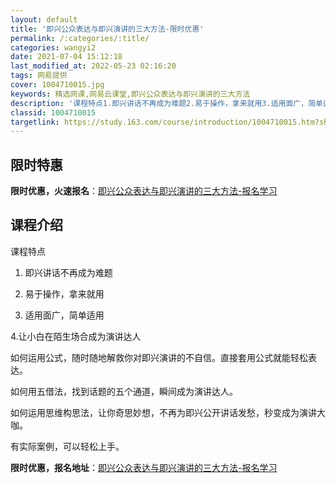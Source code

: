 ```yaml
---
layout: default
title: '即兴公众表达与即兴演讲的三大方法-限时优惠'
permalink: /:categories/:title/
categories: wangyi2
date: 2021-07-04 15:12:18
last_modified_at: 2022-05-23 02:16:20
tags: 网易提供
cover: 1004710015.jpg
keywords: 精选网课,网易云课堂,即兴公众表达与即兴演讲的三大方法
description: '课程特点1.即兴讲话不再成为难题2.易于操作，拿来就用3.适用面广，简单适用4.让小白在陌生场合成为演讲达人如何运用公式'
classid: 1004710015
targetlink: https://study.163.com/course/introduction/1004710015.htm?share=1&shareId=1025206652&utm_campaign=share&utm_medium=iphoneShare&utm_source=&utm_u=1025206652
---
```


## 限时特惠

**限时优惠，火速报名**：[即兴公众表达与即兴演讲的三大方法-报名学习](https://study.163.com/course/introduction/1004710015.htm?share=1&shareId=1025206652&utm_campaign=share&utm_medium=iphoneShare&utm_source=&utm_u=1025206652)

## 课程介绍

课程特点

1. 即兴讲话不再成为难题

2. 易于操作，拿来就用

3. 适用面广，简单适用

4.让小白在陌生场合成为演讲达人

 

如何运用公式，随时随地解救你对即兴演讲的不自信。直接套用公式就能轻松表达。

如何用五借法，找到话题的五个通道，瞬间成为演讲达人。

如何运用思维构思法，让你奇思妙想，不再为即兴公开讲话发愁，秒变成为演讲大咖。

有实际案例，可以轻松上手。

**限时优惠，报名地址**：[即兴公众表达与即兴演讲的三大方法-报名学习](https://study.163.com/course/introduction/1004710015.htm?share=1&shareId=1025206652&utm_campaign=share&utm_medium=iphoneShare&utm_source=&utm_u=1025206652)

